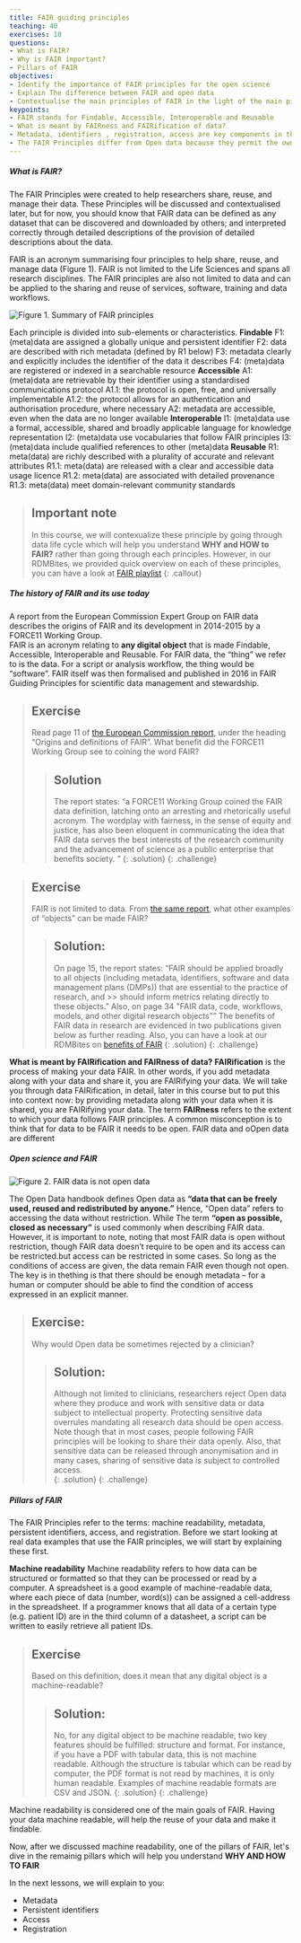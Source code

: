```yaml
---
title: FAIR guiding principles
teaching: 40
exercises: 10
questions:
- What is FAIR? 
- Why is FAIR important?
- Pillars of FAIR
objectives:
- Identify the importance of FAIR principles for the open science
- Explain The difference between FAIR and open data
- Contextualise the main principles of FAIR in the light of the main pillars (Identifiers, access, metadata, and registration)
keypoints:
- FAIR stands for Findable, Accessible, Interoperable and Reusable
- What is meant by FAIRness and FAIRification of data?
- Metadata, identifiers , registration, access are key components in the process of FAIRification
- The FAIR Principles differ from Open data because they permit the owner of the data to control access, although as part of this they are required to define methods and instances where data could be accessed
--- 
```

##### What is FAIR?
The FAIR Principles were created to help researchers share, reuse, and manage their data. These Principles will be discussed and contextualised later, but for now, you should know that FAIR data can be defined as any dataset that can be discovered and downloaded by others; and interpreted correctly through detailed descriptions of the provision of detailed descriptions about the data.

FAIR is an acronym summarising four principles to help share, reuse, and manage data (Figure 1). FAIR is not limited to the Life Sciences and spans all research disciplines. The FAIR principles are also not limited to data and can be applied to the sharing and reuse of services, software, training and data workflows. 

![Figure 1. Summary of FAIR principles](../fig/fairifying2.png)

Each principle is divided into sub-elements or characteristics.
**Findable**
F1:  (meta)data are assigned a globally unique and persistent identifier
F2: data are described with rich metadata (defined by R1 below)
F3: metadata clearly and explicitly includes the identifier of the data it describes
F4: (meta)data are registered or indexed in a searchable resource
**Accessible**
A1: (meta)data are retrievable by their identifier using a standardised communications protocol
A1.1: the protocol is open, free, and universally implementable
A1.2: the protocol allows for an authentication and authorisation procedure, where necessary
A2: metadata are accessible, even when the data are no longer available
**Interoperable**
I1: (meta)data use a formal, accessible, shared and broadly applicable language for knowledge representation
I2: (meta)data use vocabularies that follow FAIR principles
I3: (meta)data include qualified references to other (meta)data
**Reusable**
R1: meta(data) are richly described with a plurality of accurate and relevant attributes
R1.1: meta(data) are released with a clear and accessible data usage licence
R1.2: meta(data) are associated with detailed provenance
R1.3: meta(data) meet domain-relevant community standards

> ## Important note
> In this course, we will contexualize these principle by going through data life cycle which will help you 
> understand **WHY and HOW to FAIR?** rather than going through each principles. However, in our RDMBites, we
> provided quick overview on each of these principles, you can have a look at [FAIR playlist]()
{: .callout}

##### The history of FAIR and its use today
A report from the European Commission Expert Group on FAIR data describes the origins of FAIR and its development in 2014-2015 by a FORCE11 Working Group.  
FAIR is an acronym relating to **any digital object** that is made Findable, Accessible, Interoperable and Reusable. For FAIR data, the “thing” we refer to is the data.  For a script or analysis workflow, the thing would be “software”.
FAIR itself was then formalised and published in 2016 in FAIR Guiding Principles for scientific data management and stewardship.

> ## Exercise
> Read page 11 of [the European Commission report](https://zenodo.org/record/1285272#.Yuk8O_HMIqt), under the 
> heading “Origins and definitions of FAIR”. What benefit did the FORCE11 Working Group see to coining the word FAIR? 
>> ## Solution
>> The report states: “a FORCE11 Working Group coined the FAIR data definition, latching onto an arresting and
>> rhetorically useful acronym. The wordplay with fairness, in the sense of equity and justice, has also been 
>> eloquent in communicating the idea that FAIR data serves the best interests of the research community and 
>> the advancement of science as a public enterprise that benefits society. ”
> {: .solution}
{: .challenge}

> ## Exercise
> FAIR is not limited to data. From [the same report](https://zenodo.org/record/1285272#.Yuk8O_HMIqt), what
> other examples of “objects” can be made FAIR? 
>> ## Solution:
>> On page 15, the report states: “FAIR should be applied broadly to all objects (including metadata,
>> identifiers, software and data management plans (DMPs)) that are essential to the practice of research, and >> should inform metrics relating directly to these objects.” 
>> Also, on page 34 "FAIR data, code, workflows, models, and other digital research objects"”
>> The benefits of FAIR data in research are evidenced in two publications given below as further reading. 
>> Also, you can have a look at our RDMBites on [benefits of FAIR](https://docs.google.com/presentation/d/1xywEzC84RMor46moZVC-H-o3rJqEYYk1/edit#slide=id.p1)
>> {: .solution}
{: .challenge}

**What is meant by FAIRification and FAIRness of data?**
**FAIRification** is the process of making your data FAIR.  In other words, if you add metadata along with your data and share it, you are FAIRifying your data. We will take you through data FAIRification, in detail, later in this course but to put this into context now: by providing metadata along with your data when it is shared, you are FAIRifying your data.
The term **FAIRness** refers to the extent to which your data follows FAIR principles.
A common misconception is to think that for data to be FAIR it needs to be open. FAIR data and oOpen data are different

##### Open science and FAIR

![Figure 2. FAIR data is not open data](../fig/Openfair.PNG)

The Open Data handbook defines Open data as **“data that can be freely used, reused and redistributed by anyone.”**
Hence, “Open data” refers to accessing the data without restriction.  While The term **“open as possible, closed as necessary”** is used commonly when describing FAIR data. However, it is important to note, noting that most FAIR data is open without restriction, though FAIR data doesn’t require to be open and its access can be restricted.but access can be restricted in some cases.  So long as the conditions of access are given, the data remain FAIR even though not open.  The key is in thething is that there should be enough metadata – for a human or computer should be able to find the condition of access expressed in an explicit manner.

> ## Exercise: 
> Why would Open data be sometimes rejected by a clinician?
>> ## Solution:
>> Although not limited to clinicians, researchers reject Open data where they produce and work with sensitive
>> data or data subject to intellectual property.  Protecting sensitive data overrules mandating all research 
>> data should be open access.
>> Note though that in most cases, people following FAIR principles will be looking to share their data 
>> openly. Also, that sensitive data can be released through anonymisation and in many cases, sharing of 
>> sensitive data is subject to controlled access.  
> {: .solution}
{: .challenge}

##### Pillars of FAIR
The FAIR Principles refer to the terms: machine readability, metadata, persistent identifiers, access, and registration. Before we start looking at real data examples that use the FAIR principles, we will start by explaining these first.

**Machine readability**
Machine readability refers to how data can be structured or formatted so that they can be processed or read by a computer.  A spreadsheet is a good example of machine-readable data, where each piece of data (number, word(s)) can be assigned a cell-address in the spreadsheet.  If a programmer knows that all data of a certain type (e.g. patient ID) are in the third column of a datasheet, a script can be written to easily retrieve all patient IDs.  

> ## Exercise
> Based on this definition, does it mean that any digital object is a machine-readable?
>> ## Solution:
>> No, for any digital object to be machine readable, two key features should be fulfilled: structure and 
>> format. For instance, if you have a PDF with tabular data, this is not machine readable. Although the 
>> structure is tabular which can be read by computer, the PDF format is not read by machines, it is only 
>> human readable. Examples of machine readable formats are CSV and JSON.
> {: .solution}
{: .challenge}

Machine readability is considered one of the main goals of FAIR. Having your data machine readable, will help the reuse of your data and make it findable.

Now, after we discussed machine readability, one of the pillars of FAIR, let's dive in the remainig pillars which will help you understand **WHY AND HOW TO FAIR**

In the next lessons, we will explain to you:
- Metadata
- Persistent identifiers
- Access
- Registration
